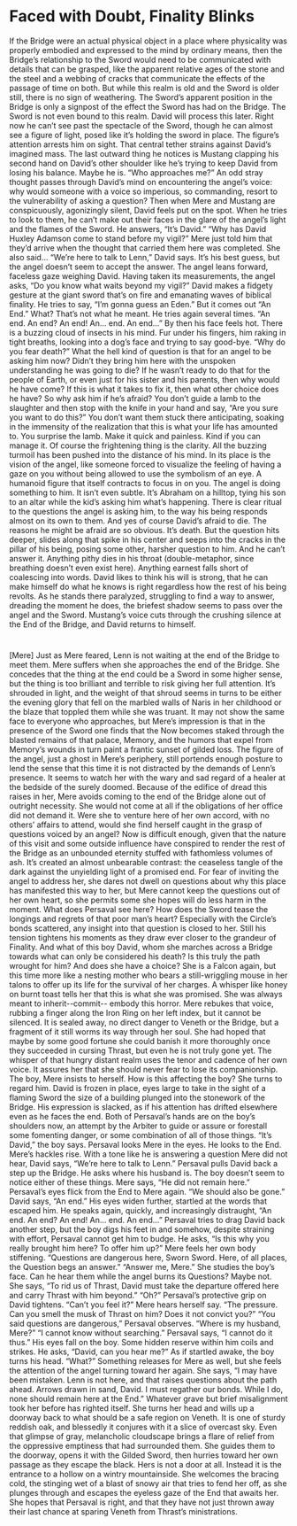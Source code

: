 # Faced with Doubt, Finality Blinks

If the Bridge were an actual physical object in a place where physicality was properly embodied and expressed to the mind by ordinary means, then the Bridge’s relationship to the Sword would need to be communicated with details that can be grasped, like the apparent relative ages of the stone and the steel and a webbing of cracks that communicate the effects of the passage of time on both. But while this realm is old and the Sword is older still, there is no sign of weathering. The Sword’s apparent position in the Bridge is only a signpost of the effect the Sword has had on the Bridge. The Sword is not even bound to this realm.
David will process this later. Right now he can’t see past the spectacle of the Sword, though he can almost see a figure of light, posed like it’s holding the sword in place. The figure’s attention arrests him on sight. That central tether strains against David’s imagined mass. The last outward thing he notices is Mustang clapping his second hand on David’s other shoulder like he’s trying to keep David from losing his balance. Maybe he is.
 “Who approaches me?” An odd stray thought passes through David’s mind on encountering the angel’s voice: why would someone with a voice so imperious, so commanding, resort to the vulnerability of asking a question?
Then when Mere and Mustang are conspicuously, agonizingly silent, David feels put on the spot. When he tries to look to them, he can’t make out their faces in the glare of the angel’s light and the flames of the Sword.
He answers, “It’s David.”
“Why has David Huxley Adamson come to stand before my vigil?”
Mere just told him that they’d arrive when the thought that carried them here was completed. She also said…
“We’re here to talk to Lenn,” David says. It’s his best guess, but the angel doesn’t seem to accept the answer.
The angel leans forward, faceless gaze weighing David.
Having taken its measurements, the angel asks, “Do you know what waits beyond my vigil?”
David makes a fidgety gesture at the giant sword that’s on fire and emanating waves of biblical finality. He tries to say, “I’m gonna guess an Eden.” But it comes out “An End.”
What? That’s not what he meant. He tries again several times. “An end. An end? An end! An… end. An end…” By then his face feels hot. There is a buzzing cloud of insects in his mind. Fur under his fingers, him raking in tight breaths, looking into a dog’s face and trying to say good-bye.
“Why do you fear death?”
What the hell kind of question is that for an angel to be asking him now? Didn’t they bring him here with the unspoken understanding he was going to die? If he wasn’t ready to do that for the people of Earth, or even just for his sister and his parents, then why would he have come? If this is what it takes to fix it, then what other choice does he have?
So why ask him if he’s afraid? You don’t guide a lamb to the slaughter and then stop with the knife in your hand and say, “Are you sure you want to do this?” You don’t want them stuck there anticipating, soaking in the immensity of the realization that this is what your life has amounted to. You surprise the lamb. Make it quick and painless. Kind if you can manage it.
Of course the frightening thing is the clarity. All the buzzing turmoil has been pushed into the distance of his mind. In its place is the vision of the angel, like someone forced to visualize the feeling of having a gaze on you without being allowed to use the symbolism of an eye. A humanoid figure that itself contracts to focus in on you.
The angel is doing something to him. It isn’t even subtle. It’s Abraham on a hilltop, tying his son to an altar while the kid’s asking him what’s happening. There is clear ritual to the questions the angel is asking him, to the way his being responds almost on its own to them. And yes of course David’s afraid to die. The reasons he might be afraid are so obvious. It’s death. But the question hits deeper, slides along that spike in his center and seeps into the cracks in the pillar of his being, posing some other, harsher question to him. And he can’t answer it. Anything pithy dies in his throat (double-metaphor, since breathing doesn’t even exist here). Anything earnest falls short of coalescing into words. David likes to think his will is strong, that he can make himself do what he knows is right regardless how the rest of his being revolts.
 As he stands there paralyzed, struggling to find a way to answer, dreading the moment he does, the briefest shadow seems to pass over the angel and the Sword. Mustang’s voice cuts through the crushing silence at the End of the Bridge, and David returns to himself.
#
[Mere]
Just as Mere feared, Lenn is not waiting at the end of the Bridge to meet them.
Mere suffers when she approaches the end of the Bridge. She concedes that the thing at the end could be a Sword in some higher sense, but the thing is too brilliant and terrible to risk giving her full attention. It’s shrouded in light, and the weight of that shroud seems in turns to be either the evening glory that fell on the marbled walls of Naris in her childhood or the blaze that toppled them while she was truant. It may not show the same face to everyone who approaches, but Mere’s impression is that in the presence of the Sword one finds that the Now becomes staked through the blasted remains of that palace, Memory, and the humors that expel from Memory’s wounds in turn paint a frantic sunset of gilded loss. The figure of the angel, just a ghost in Mere’s periphery, still portends enough posture to lend the sense that this time it is not distracted by the demands of Lenn’s presence. It seems to watch her with the wary and sad regard of a healer at the bedside of the surely doomed.
Because of the edifice of dread this raises in her, Mere avoids coming to the end of the Bridge alone out of outright necessity. She would not come at all if the obligations of her office did not demand it. Were she to venture here of her own accord, with no others’ affairs to attend, would she find herself caught in the grasp of questions voiced by an angel? Now is difficult enough, given that the nature of this visit and some outside influence have conspired to render the rest of the Bridge as an unbounded eternity stuffed with fathomless volumes of ash. It’s created an almost unbearable contrast: the ceaseless tangle of the dark against the unyielding light of a promised end.
For fear of inviting the angel to address her, she dares not dwell on questions about why this place has manifested this way to her, but Mere cannot keep the questions out of her own heart, so she permits some she hopes will do less harm in the moment. What does Persaval see here? How does the Sword tease the longings and regrets of that poor man’s heart? Especially with the Circle’s bonds scattered, any insight into that question is closed to her. Still his tension tightens his moments as they draw ever closer to the grandeur of Finality.
And what of this boy David, whom she marches across a Bridge towards what can only be considered his death? Is this truly the path wrought for him? And does she have a choice? She is a Falcon again, but this time more like a nesting mother who bears a still-wriggling mouse in her talons to offer up its life for the survival of her charges.
A whisper like honey on burnt toast tells her that this is what she was promised. She was always meant to inherit--commit-- embody this horror. Mere rebukes that voice, rubbing a finger along the Iron Ring on her left index, but it cannot be silenced. It is sealed away, no direct danger to Veneth or the Bridge, but a fragment of it still worms its way through her soul. She had hoped that maybe by some good fortune she could banish it more thoroughly once they succeeded in cursing Thrast, but even he is not truly gone yet. The whisper of that hungry distant realm uses the tenor and cadence of her own voice. It assures her that she should never fear to lose its companionship.
The boy, Mere insists to herself. How is this affecting the boy? She turns to regard him.
David is frozen in place, eyes large to take in the sight of a flaming Sword the size of a building plunged into the stonework of the Bridge. His expression is slacked, as if his attention has drifted elsewhere even as he faces the end. Both of Persaval’s hands are on the boy’s shoulders now, an attempt by the Arbiter to guide or assure or forestall some fomenting danger, or some combination of all of those things.
“It’s David,” the boy says.
Persaval looks Mere in the eyes. He looks to the End.
Mere’s hackles rise.
With a tone like he is answering a question Mere did not hear, David says, “We’re here to talk to Lenn.”
Persaval pulls David back a step up the Bridge. He asks where his husband is. The boy doesn’t seem to notice either of these things.
Mere says, “He did not remain here.”
Persaval’s eyes flick from the End to Mere again. “We should also be gone.”
David says, “An end.” His eyes widen further, startled at the words that escaped him. He speaks again, quickly, and increasingly distraught, “An end. An end? An end! An… end. An end…”
Persaval tries to drag David back another step, but the boy digs his feet in and somehow, despite straining with effort, Persaval cannot get him to budge. He asks, “Is this why you really brought him here? To offer him up?”
Mere feels her own body stiffening. “Questions are dangerous here, Sworn Sword. Here, of all places, the Question begs an answer.”
“Answer me, Mere.”
She studies the boy’s face. Can he hear them while the angel burns its Questions? Maybe not. 
She says, “To rid us of Thrast, David must take the departure offered here and carry Thrast with him beyond.”
“Oh?” Persaval’s protective grip on David tightens.
“Can’t you feel it?” Mere hears herself say. “The pressure. Can you smell the musk of Thrast on him? Does it not convict you?”
“You said questions are dangerous,” Persaval observes. “Where is my husband, Mere?”
“I cannot know without searching.”
Persaval says, “I cannot do it thus.” His eyes fall on the boy. Some hidden reserve within him coils and strikes. He asks, “David, can you hear me?”
As if startled awake, the boy turns his head. “What?”
Something releases for Mere as well, but she feels the attention of the angel turning toward her again. She says, “I may have been mistaken. Lenn is not here, and that raises questions about the path ahead. Arrows drawn in sand, David. I must regather our bonds. While I do, none should remain here at the End.” 
Whatever grave but brief misalignment took her before has righted itself. She turns her head and wills up a doorway back to what should be a safe region on Veneth. It is one of sturdy reddish oak, and blessedly it conjures with it a slice of overcast sky. Even that glimpse of gray, melancholic cloudscape brings a flare of relief from the oppressive emptiness that had surrounded them. She guides them to the doorway, opens it with the Gilded Sword, then hurries toward her own passage as they escape the black.
Hers is not a door at all. Instead it is the entrance to a hollow on a wintry mountainside. She welcomes the bracing cold, the stinging wet of a blast of snowy air that tries to fend her off, as she plunges through and escapes the eyeless gaze of the End that awaits her.
She hopes that Persaval is right, and that they have not just thrown away their last chance at sparing Veneth from Thrast’s ministrations.
